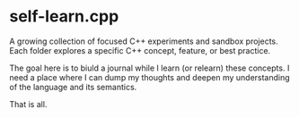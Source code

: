 # self-learn.cpp

A growing collection of focused C++ experiments and sandbox projects. Each folder explores a 
specific C++ concept, feature, or best practice. 

The goal here is to biuld a journal while I learn (or relearn) these concepts. I need a place
where I can dump my thoughts and deepen my understanding of the language and its semantics.

That is all.
